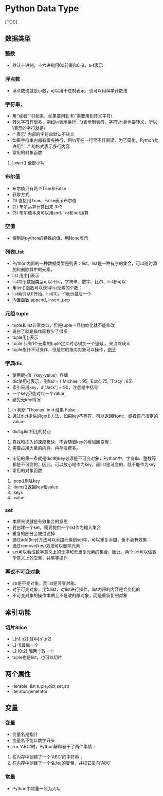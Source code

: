 # Python Data Type

[TOC]

## 数据类型
### 整数 

- 默认十进制，十六进制用0x前缀和0-9，a-f表示

### 浮点数 

- 浮点数也就是小数，可以用十进制表示，也可以用科学计数法

### 字符串，
- 用‘’或者”“引起来，如果要用到‘和”需要用到转义字符\
- 转义字符有很多，例如\n表示换行，\t表示制表符，字符\本身也要转义，所以\\表示的字符就是\
- r''表示''内部的字符串默认不转义
- 如果字符串内部有很多换行，用\n写在一行里不好阅读，为了简化，Python允许用'''...'''的格式表示多行内容
- 常用的对象函数
1. lower() 全部小写


### 布尔值
- 布尔值只有两个True和False
- 获取方式
- (1) 直接用True、False表示布尔值
- (2) 布尔运算计算出来 3>2
- (3) 布尔值本身可以用and、or和not运算

### 空值
- 控制是python的特殊的值，用None表示

### 列表List
- Python内置的一种数据类型是列表：list。list是一种有序的集合，可以随时添加和删除其中的元素。
- list 用中[]表示
- list每个数据类型可以不同，字符串、数字、比尔、list都可以
- 用len()函数可以获得list元素的个数：
- list索引从0开始，list[0]，-1表示最后一个
- 内置函数.append,.insert,.pop

### 元组 tuple
- tuple和list非常类似，但是tuple一旦初始化就不能修改
- 说白了就是操作函数少了很多
- tuple用()表示
- tuple 只有1个元素的tuple定义时必须加一个逗号,，来消除歧义
- tuple指针不可操作，但是它的指向对象可以操作，[例子](https://www.liaoxuefeng.com/wiki/0014316089557264a6b348958f449949df42a6d3a2e542c000/0014316724772904521142196b74a3f8abf93d8e97c6ee6000)

### 字典dic
- 使用键-值（key-value）存储
- dic使用{}表示，例如d = {'Michael': 95, 'Bob': 75, 'Tracy': 85}
- 索引采用key，d['Jack'] = 90，注意是中括号
- 一个key只能对应一个value
- 避免无key情况
1. in 判断 'Thomas' in d 结果 False
2. 通过dict提供的get()方法，如果key不存在，可以返回None，或者自己指定的value- 
- dict与list相比的特点
1. 查找和插入的速度极快，不会随着key的增加而变慢；
2. 需要占用大量的内存，内存浪费多。
- 牢记的第一条就是dict的key必须是不可变对象，Python中，字符串、整数等都是不可变的，因此，可以放心地作为key。而list是可变的，就不能作为key
- 常用的对象函数
1. .pop()删除key
2. .items()返回key和value
3. .keys
4. .value

### set
- 本质来说就是有效集合的意思
- 要创建一个set，需要提供一个list作为输入集合
- 重复的部分会被过滤掉
- 通过add(key)方法可以添加元素到set中，可以重复添加，但不会有效果：
- 通过remove(key)方法可以删除元素：
- set可以看成数学意义上的无序和无重复元素的集合，因此，两个set可以做数学意义上的交集、并集等操作

### 再议不可变对象
- str是不变对象，而list是可变对象。
- 对于可变对象，比如list，对list进行操作，list内部的内容是会变化的
- 不可变对象的操作本质上不是改的原对象，而是重新复制对象

## 索引功能

### 切片Slice

- L[n1:n2] 其中[n1,n2)
- L[-1]最后一个
- L[:10:2] 隔两个取一个
- tuple也是list，也可以切片

## 两个属性
- Iterable: list tuple,dict,set,str
- Iterator:genetator


## 变量
### 变量
- 变量名是指针
- 变量名不能以数字开头
- a = 'ABC'时，Python解释器干了两件事情：
1. 在内存中创建了一个'ABC'的字符串；
2. 在内存中创建了一个名为a的变量，并把它指向'ABC'

### 常量
- Python中常量一般为大写




